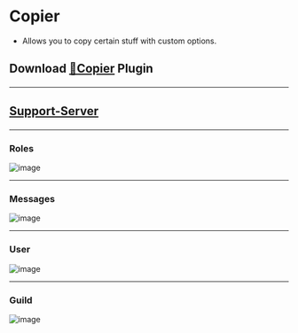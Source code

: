 # Copier
- Allows you to copy certain stuff with custom options.
## Download [**🔽Copier**](https://betterdiscord.net/ghdl?id=3680) Plugin<hr>
## [Support-Server](https://discord.gg/gvA2ree)<hr>
### Roles<br>
![image](https://i.imgur.com/nQnI3C1.png)<hr>
### Messages
![image](https://i.imgur.com/J7SdXi0.png)<hr>
### User
![image](https://i.imgur.com/x1oQHa5.png)<hr>
### Guild
![image](https://i.imgur.com/YtzcFjO.png)